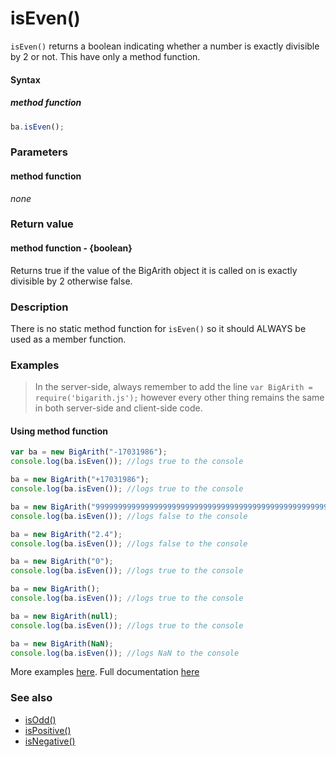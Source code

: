 # isEven()
<code>isEven()</code> returns a boolean indicating whether a number is exactly divisible by 2 or not. This have only a method function.

#### Syntax
##### method function
```javascript
ba.isEven();
```
 
### Parameters
#### method function
*none*

### Return value
#### method function - {boolean}
Returns true if the value of the BigArith object it is called on is exactly divisible by 2 otherwise false.

### Description
There is no static method function for `isEven()` so it should ALWAYS be used as a member function.


### Examples

> In the server-side, always remember to add the line `var BigArith = require('bigarith.js');` however every other thing remains the same in both server-side and client-side code.

#### Using method function

```javascript
var ba = new BigArith("-17031986");
console.log(ba.isEven()); //logs true to the console

ba = new BigArith("+17031986");
console.log(ba.isEven()); //logs true to the console

ba = new BigArith("999999999999999999999999999999999999999999999999999999999999999999999999999999999999999999999");
console.log(ba.isEven()); //logs false to the console

ba = new BigArith("2.4");
console.log(ba.isEven()); //logs false to the console

ba = new BigArith("0");
console.log(ba.isEven()); //logs true to the console 

ba = new BigArith();
console.log(ba.isEven()); //logs true to the console 

ba = new BigArith(null);
console.log(ba.isEven()); //logs true to the console 

ba = new BigArith(NaN);
console.log(ba.isEven()); //logs NaN to the console 
```

More examples [here](https://github.com/osofem/bigarith.js/tree/master/examples/). Full documentation [here](https://github.com/osofem/bigarith.js/tree/master/documentation)

### See also
* [isOdd()](https://osofem.github.io/bigarith.js/documentation/isodd.html)
* [isPositive()](https://osofem.github.io/bigarith.js/documentation/ispositive.html)
* [isNegative()](https://osofem.github.io/bigarith.js/documentation/isnegative.html)